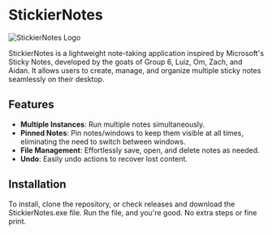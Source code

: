 # StickierNotes

![StickierNotes Logo](pinned-svgrepo-com.ico) <!-- Replace with your logo path -->

StickierNotes is a lightweight note-taking application inspired by Microsoft's Sticky Notes, developed by the goats of Group 6, Luiz, Om, Zach, and Aidan.
It allows users to create, manage, and organize multiple sticky notes seamlessly on their desktop.

## Features

- **Multiple Instances**: Run multiple notes simultaneously.
- **Pinned Notes**: Pin notes/windows to keep them visible at all times, eliminating the need to switch between windows.
- **File Management**: Effortlessly save, open, and delete notes as needed.
- **Undo**: Easily undo actions to recover lost content.

## Installation
To install, clone the repository, or check releases and download the StickierNotes.exe file.
Run the file, and you're good. No extra steps or fine print.
